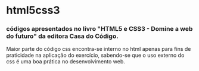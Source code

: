 # html5css3
### códigos apresentados no livro "HTML5 e CSS3 - Domine a web do futuro" da editora Casa do Código.
Maior parte do código css encontra-se interno no html apenas para fins de praticidade na aplicação do exercício, sabendo-se que o uso externo do css é uma boa prática no desenvolvimento web.
